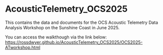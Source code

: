 # AcousticTelemetry_OCS2025

This contains the data and documents for the OCS Acoustic Telemetry Data Analysis Workshop on the Sunshine Coast in June 2025.

You can access the walkthough via the link below:
https://rossdwyer.github.io/AcousticTelemetry_OCS2025/OCS2025-ATworkshop.html
